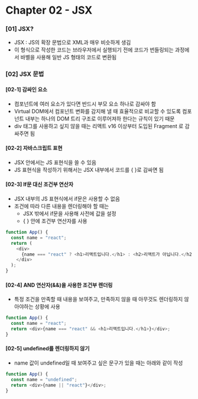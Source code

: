 # Chapter 02 - JSX

### [01] JSX?

- JSX : JS의 확장 문법으로 XML과 매우 비슷하게 생김
- 이 형식으로 작성한 코드는 브라우저에서 실행되기 전에 코드가 번들링되는 과정에서 바벨을 사용해 일반 JS 형태의 코드로 변환됨

### [02] JSX 문법

#### [02-1] 감싸인 요소

- 컴포넌트에 여러 요소가 있다면 반드시 부모 요소 하나로 감싸야 함
- Virtual DOM에서 컴포넌트 변화를 감지해 낼 때 효율적으로 비교할 수 있도록 컴포넌트 내부는 하나의 DOM 트리 구조로 이루어져하 한다는 규칙이 있기 때문
- div 태그를 사용하고 싶지 않을 때는 리액트 v16 이상부터 도입된 Fragment 로 감싸주면 됨

#### [02-2] 자바스크립트 표현

- JSX 안에서는 JS 표현식을 쓸 수 있음
- JS 표현식을 작성하기 위해서는 JSX 내부에서 코드를 { }로 감싸면 됨

#### [02-3] If문 대신 조건부 연산자

- JSX 내부의 JS 표현식에서 if문은 사용할 수 없음
- 조건에 따라 다른 내용을 렌더링해야 할 때는
  - JSX 밖에서 if문을 사용해 사전에 값을 설정
  - { } 안에 조건부 연산자를 사용

```javascript
function App() {
  const name = "react";
  return (
    <div>
      {name === "react" ? <h1>리액트입니다.</h1> : <h2>리액트가 아닙니다.</h2>}
    </div>
  );
}
```

#### [02-4] AND 연산자(&&)을 사용한 조건부 렌더링

- 특정 조건을 만족할 때 내용을 보여주고, 만족하지 않을 때 아무것도 렌더링하지 않아야하는 상황에 사용

```javascript
function App() {
  const name = "react";
  return <div>{name === "react" && <h1>리액트입니다.</h1>}</div>;
}
```

#### [02-5] undefined를 렌더링하지 않기

- name 값이 undefined일 때 보여주고 싶은 문구가 있을 때는 아래와 같이 작성

```javascript
function App() {
  const name = "undefined";
  return <div>{name || "react"}</div>;
}
```
